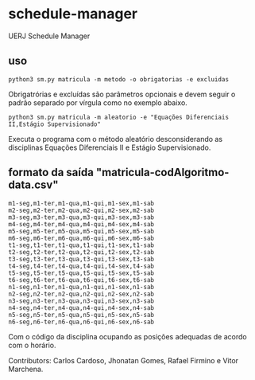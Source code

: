 # schedule-manager

UERJ Schedule Manager

## uso

```
python3 sm.py matricula -m metodo -o obrigatorias -e excluidas
```
Obrigatrórias e excluídas são parâmetros opcionais e devem seguir o padrão separado por vírgula como no exemplo abaixo.
```
python3 sm.py matricula -m aleatorio -e "Equações Diferenciais II,Estágio Supervisionado"
```
Executa o programa com o método aleatório desconsiderando as disciplinas Equações Diferenciais II e Estágio Supervisionado.

## formato da saída "matricula-codAlgoritmo-data.csv"

```
m1-seg,m1-ter,m1-qua,m1-qui,m1-sex,m1-sab
m2-seg,m2-ter,m2-qua,m2-qui,m2-sex,m2-sab
m3-seg,m3-ter,m3-qua,m3-qui,m3-sex,m3-sab
m4-seg,m4-ter,m4-qua,m4-qui,m4-sex,m4-sab
m5-seg,m5-ter,m5-qua,m5-qui,m5-sex,m5-sab
m6-seg,m6-ter,m6-qua,m6-qui,m6-sex,m6-sab
t1-seg,t1-ter,t1-qua,t1-qui,t1-sex,t1-sab
t2-seg,t2-ter,t2-qua,t2-qui,t2-sex,t2-sab
t3-seg,t3-ter,t3-qua,t3-qui,t3-sex,t3-sab
t4-seg,t4-ter,t4-qua,t4-qui,t4-sex,t4-sab
t5-seg,t5-ter,t5-qua,t5-qui,t5-sex,t5-sab
t6-seg,t6-ter,t6-qua,t6-qui,t6-sex,t6-sab
n1-seg,n1-ter,n1-qua,n1-qui,n1-sex,n1-sab
n2-seg,n2-ter,n2-qua,n2-qui,n2-sex,n2-sab
n3-seg,n3-ter,n3-qua,n3-qui,n3-sex,n3-sab
n4-seg,n4-ter,n4-qua,n4-qui,n4-sex,n4-sab
n5-seg,n5-ter,n5-qua,n5-qui,n5-sex,n5-sab
n6-seg,n6-ter,n6-qua,n6-qui,n6-sex,n6-sab
```

Com o código da disciplina ocupando as posições adequadas de acordo com o horário.



Contributors: Carlos Cardoso, Jhonatan Gomes, Rafael Firmino e Vitor Marchena.
